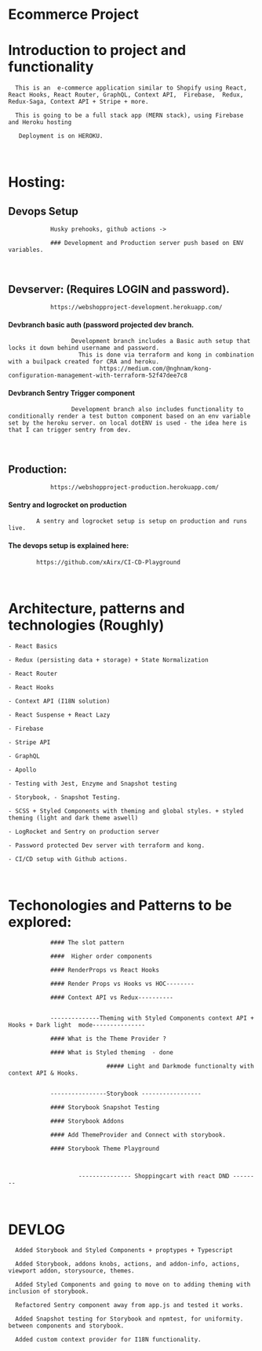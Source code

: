 # Ecommerce Project

# Introduction to project and functionality

      This is an  e-commerce application similar to Shopify using React, React Hooks, React Router, GraphQL, Context API,  Firebase,  Redux, Redux-Saga, Context API + Stripe + more.

      This is going to be a full stack app (MERN stack), using Firebase and Heroku hosting

       Deployment is on HEROKU.

&nbsp;
&nbsp;
&nbsp;
&nbsp;
&nbsp;
&nbsp;
&nbsp;
&nbsp;

# Hosting:

## Devops Setup

                Husky prehooks, github actions ->

                ### Development and Production server push based on ENV variables.
                
                
&nbsp;
&nbsp;
&nbsp;
&nbsp;
&nbsp;
&nbsp;
&nbsp;
&nbsp;                

## Devserver: (Requires LOGIN and password).

                https://webshopproject-development.herokuapp.com/


#### Devbranch basic auth (password projected dev branch.

                      Development branch includes a Basic auth setup that locks it down behind username and password.
                        This is done via terraform and kong in combination with a builpack created for CRA and heroku.
                              https://medium.com/@nghnam/kong-configuration-management-with-terraform-52f47dee7c8



#### Devbranch Sentry Trigger component

                      Development branch also includes functionality to conditionally render a test button component based on an env variable set by the heroku server. on local dotENV is used - the idea here is that I can trigger sentry from dev.
&nbsp;
&nbsp;
&nbsp;
&nbsp;
&nbsp;
&nbsp;
&nbsp;
&nbsp;
## Production:

                https://webshopproject-production.herokuapp.com/


#### Sentry and logrocket on production

            A sentry and logrocket setup is setup on production and runs live.
            

#### The devops setup is explained here:

            https://github.com/xAirx/CI-CD-Playground



&nbsp;
&nbsp;
&nbsp;
&nbsp;
&nbsp;
&nbsp;
&nbsp;
&nbsp;

# Architecture, patterns and technologies (Roughly)

    - React Basics
    
    - Redux (persisting data + storage) + State Normalization  

    - React Router

    - React Hooks

    - Context API (I18N solution)

    - React Suspense + React Lazy

    - Firebase

    - Stripe API

    - GraphQL

    - Apollo
    
    - Testing with Jest, Enzyme and Snapshot testing
    
    - Storybook, - Snapshot Testing.
    
    - SCSS + Styled Components with theming and global styles. + styled theming (light and dark theme aswell)
        
    - LogRocket and Sentry on production server
    
    - Password protected Dev server with terraform and kong.
    
    - CI/CD setup with Github actions. 
    
&nbsp;
&nbsp;
&nbsp;
&nbsp;
&nbsp;
&nbsp;
&nbsp;
&nbsp;


# Techonologies and Patterns to be explored:


				#### The slot pattern

				####  Higher order components
			
				#### RenderProps vs React Hooks 

				#### Render Props vs Hooks vs HOC-------- 

				#### Context API vs Redux----------
                        
                        
				--------------Theming with Styled Components context API + Hooks + Dark light  mode---------------

				#### What is the Theme Provider ?

				#### What is Styled theming  - done
                              
                                ##### Light and Darkmode functionalty with context API & Hooks.
                           

				----------------Storybook -----------------

				#### Storybook Snapshot Testing

				#### Storybook Addons

				#### Add ThemeProvider and Connect with storybook.

				#### Storybook Theme Playground
                        
                        
                        
                        --------------- Shoppingcart with react DND --------



&nbsp;
&nbsp;


# DEVLOG

      Added Storybook and Styled Components + proptypes + Typescript

      Added Storybook, addons knobs, actions, and addon-info, actions, viewport addon, storysource, themes.

      Added Styled Components and going to move on to adding theming with inclusion of storybook.

      Refactored Sentry component away from app.js and tested it works.

      Added Snapshot testing for Storybook and npmtest, for uniformity. between components and storybook.
      
      Added custom context provider for I18N functionality.
      
      
